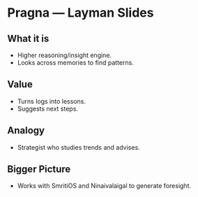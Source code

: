 # Pragna — Layman Slides
## What it is
- Higher reasoning/insight engine.
- Looks across memories to find patterns.
## Value
- Turns logs into lessons.
- Suggests next steps.
## Analogy
- Strategist who studies trends and advises.
## Bigger Picture
- Works with SmritiOS and Ninaivalaigal to generate foresight.
